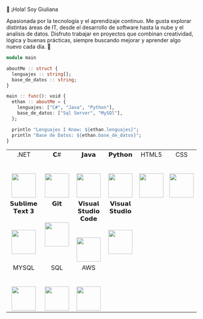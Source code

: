 👋 ¡Hola! Soy Giuliana

Apasionada por la tecnología y el aprendizaje continuo. Me gusta explorar distintas áreas de IT, desde el desarrollo de software hasta la nube y el analisis de datos. Disfruto trabajar en proyectos que combinan creatividad, lógica y buenas prácticas, siempre buscando mejorar y aprender algo nuevo cada día. 🚀

```Julia
module main

aboutMe :: struct {
  lenguajes :: string[];
  base_de_datos :: string;
}

main :: func(): void {
  ethan :: aboutMe = {
    lenguajes: ["C#", "Java", "Python"],
    base_de_datos: ["Sql Server", "MySQl"],
  };

  println "Lenguajes I Know: ${ethan.lenguajes}";
  println "Base de Datos: ${ethan.base_de_datos}";
}
```


<table>
  <tbody>
    <tr valign="top">
      <td width="25%" align="center">
        <span>.NET</span><br><br><br>
        <img height="64px" src="https://icongr.am/devicon/dot-net-original.svg?size=128&color=currentColor">
      </td>
      <td width="25%" align="center">
        <span>𝗖#</span><br><br><br>
        <img height="64px" src="https://cdn.svgporn.com/logos/c-sharp.svg">
      </td>
      <td width="25%" align="center">
        <span>𝗝𝗮𝘃𝗮</span><br><br><br>
        <img height="64px" src="https://cdn.svgporn.com/logos/java.svg">
      </td>
      <td width="25%" align="center">
        <span>𝗣𝘆𝘁𝗵𝗼𝗻</span><br><br><br>
        <img height="64px" src="https://cdn.svgporn.com/logos/python.svg">
      </td>
      <td width="25%" align="center">
        <span>HTML5</span><br><br><br>
        <img height="64px" src="https://icongr.am/devicon/html5-plain-wordmark.svg?size=128&color=currentColor">
      </td>
      <td width="25%" align="center">
        <span>CSS</span><br><br><br>
        <img height="64px" src="https://icongr.am/devicon/css3-plain-wordmark.svg?size=128&color=currentColor">
      </td>
    </tr>
    <tr valign="top">
      <td width="25%" align="center">
        <span>𝗦𝘂𝗯𝗹𝗶𝗺𝗲 𝗧𝗲𝘅𝘁 𝟯</span><br><br><br>
        <img height="64px" src="https://cdn.worldvectorlogo.com/logos/sublime-text.svg">
      </td>
      <td width="25%" align="center">
        <span>𝗚𝗶𝘁</span><br><br><br>
        <img height="64px" src="https://cdn.svgporn.com/logos/git-icon.svg">
      </td>
      <td width="25%" align="center">
        <span>𝗩𝗶𝘀𝘂𝗮𝗹 𝗦𝘁𝘂𝗱𝗶𝗼 𝗖𝗼𝗱𝗲</span><br><br><br>
        <img height="64px" src="https://cdn.svgporn.com/logos/visual-studio-code.svg">
      </td>
      <td width="25%" align="center">
        <span>𝗩𝗶𝘀𝘂𝗮𝗹 𝗦𝘁𝘂𝗱𝗶𝗼</span><br><br><br>
        <img height="64px" src="https://icongr.am/devicon/visualstudio-plain-wordmark.svg?size=128&color=currentColor">
      </td>
    </tr>
    <tr valign="top">
      <td width="25%" align="center">
        <span>MYSQL</span><br><br><br>
        <img height="64px" src="https://cdn.jsdelivr.net/gh/devicons/devicon/icons/mysql/mysql-original.svg">
      </td>
      <td width="25%" align="center">
        <span>SQL</span><br><br><br>
        <img height="64px" src="https://techicons.dev/icons/microsoftsqlserver">
      </td>
      <td width="25%" align="center">
        <span>AWS</span><br><br><br>
        <img height="64px" src="https://icongr.am/devicon/amazonwebservices-original-wordmark.svg?size=128&color=currentColor">
      </td>
    </tr>
  </tbody>
</table>
